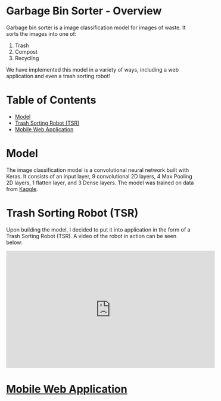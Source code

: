 # Garbage Bin Sorter - Overview
Garbage bin sorter is a image classification model for images of waste. It sorts the images into one of:

 1. Trash
 2. Compost
 3. Recycling

We have implemented this model in a variety of ways, including a web application and even a trash sorting robot! 

# Table of Contents
- [Model](#model)
- [Trash Sorting Robot (TSR)](#trash-sorting-robot-tsr)
- [Mobile Web Application](#mobile-web-application)


# Model
The image classification model is a convolutional neural network built with Keras. It consists of an input layer, 9 convolutional 2D layers, 4 Max Pooling 2D layers, 1 flatten layer, and 3 Dense layers. The model was trained on data from [Kaggle](https://www.kaggle.com/datasets/mostafaabla/garbage-classification?select=garbage_classification). 

# Trash Sorting Robot (TSR)
Upon building the model, I decided to put it into application in the form of a Trash Sorting Robot (TSR). A video of the robot in action can be seen below:

<iframe width="560" height="315" src="https://www.youtube.com/embed/s5CwtBsv_bo" title="YouTube video player" frameborder="0" allow="accelerometer; autoplay; clipboard-write; encrypted-media; gyroscope; picture-in-picture; web-share" allowfullscreen></iframe>

# [Mobile Web Application](https://gargabe-classifier-jxq632gueq-uc.a.run.app/)
